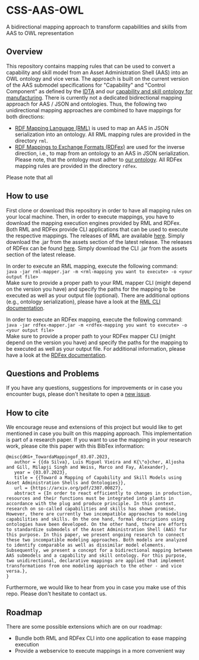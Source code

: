 # CSS-AAS-OWL
A bidirectional mapping approach to transform capabilities and skills from AAS to OWL representation

## Overview
This repository contains mapping rules that can be used to convert a capability and skill model from an Asset Administration Shell (AAS) into an OWL ontology and vice versa. The approach is built on the current version of the AAS submodel specifications for "Capability" and "Control Component" as defined by the [IDTA](https://industrialdigitaltwin.org/en/content-hub/submodels) and our [capability and skill ontology for manufacturing](https://github.com/aljoshakoecher/caskman).
There is currently not a dedicated bidirectional mapping approach for AAS / JSON and ontologies. Thus, the following two unidirectional mapping approaches are combined to have mappings for both directions:
- [RDF Mapping Language (RML)](https://rml.io/) is used to map an AAS in JSON serialization into an ontology. All RML mapping rules are provided in the directory `rml`.
- [RDF Mappings to Exchange Formats (RDFex)](https://github.com/hsu-aut/rdfex) are used for the inverse direction, i.e., to map from an ontology to an AAS in JSON serialization. Please note, that the ontology must adher to [our ontology](https://github.com/aljoshakoecher/caskman). All RDFex mapping rules are provided in the directory `rdfex`.

Please note that all 

## How to use
First clone or download this repository in order to have all mapping rules on your local machine. Then, in order to execute mappings, you have to download the mapping execution engines provided by RML and RDFex. Both RML and RDFex provide CLI applications that can be used to execute the respective mappings.
The releases of RML are available [here](https://github.com/RMLio/rmlmapper-java/releases). Simply download the .jar from the assets section of the latest release.
The releases of RDFex can be found [here](https://github.com/hsu-aut/rdfex/releases). Simply download the CLI .jar from the assets section of the latest release.

In order to execute an RML mapping, execute the following command:<br>
`java -jar rml-mapper.jar -m <rml-mapping you want to execute> -o <your output file>`<br>
Make sure to provide a proper path to your RML mapper CLI (might depend on the version you have) and specify the paths for the mapping to be executed as well as your output file (optional). There are additional options (e.g., ontology serialization), please have a look at the [RML CLI documentation](https://github.com/RMLio/rmlmapper-java#cli).

In order to execute an RDFex mapping, execute the following command:<br>
`java -jar rdfex-mapper.jar -m <rdfex-mapping you want to execute> -o <your output file>`<br>
Make sure to provide a proper path to your RDFex mapper CLI (might depend on the version you have) and specify the paths for the mapping to be executed as well as your output file. For additional information, please have a look at the [RDFex documentation](https://github.com/hsu-aut/rdfex#rdfex---a-generic-mapping-language-to-transform-rdf-graphs-into-data-exchange-formats).

## Questions and Problems
If you have any questions, suggestions for improvements or in case you encounter bugs, please don't hesitate to open a [new issue](https://github.com/hsu-aut/CSS-AAS-OWL/issues/new/choose).

## How to cite
We encourage reuse and extensions of this project but would like to get mentioned in case you built on this mapping approach. This implementation is part of a research paper. If you want to use the mapping in your research work, please cite this paper with this BibTex information:
```
@misc{dKG+_TowardaMappingof_03.07.2023,
   author = {{da Silva}, Luis Miguel Vieira and K{\"o}cher, Aljosha and Gill, Milapji Singh and Weiss, Marco and Fay, Alexander},
   year = {03.07.2023},
   title = {{Toward a Mapping of Capability and Skill Models using Asset Administration Shells and Ontologies}},
   url = {https://arxiv.org/pdf/2307.00827},
   abstract = {In order to react efficiently to changes in production, resources and their functions must be integrated into plants in accordance with the plug and produce principle. In this context, research on so-called capabilities and skills has shown promise. However, there are currently two incompatible approaches to modeling capabilities and skills. On the one hand, formal descriptions using ontologies have been developed. On the other hand, there are efforts to standardize submodels of the Asset Administration Shell (AAS) for this purpose. In this paper, we present ongoing research to connect these two incompatible modeling approaches. Both models are analyzed to identify comparable as well as dissimilar model elements. Subsequently, we present a concept for a bidirectional mapping between AAS submodels and a capability and skill ontology. For this purpose, two unidirectional, declarative mappings are applied that implement transformations from one modeling approach to the other - and vice versa.},
}
```
Furthermore, we would like to hear from you in case you make use of this repo. Please don't hesitate to contact us.

## Roadmap
There are some possible extensions which are on our roadmap:
- Bundle both RML and RDFex CLI into one application to ease mapping execution
- Provide a webservice to execute mappings in a more convenient way
